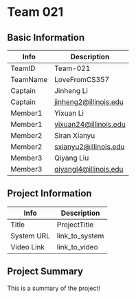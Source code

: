 # Team 021

## Basic Information

| Info     | Description           |
| -------- | --------------------- |
| TeamID   | Team-021              |
| TeamName | LoveFromCS357         |
| Captain  | Jinheng Li            |
| Captain  | jinheng2@illinois.edu |
| Member1  | Yixuan Li             |
| Member1  | yixuan24@illinois.edu |
| Member2  | Siran Xianyu          |
| Member2  | sxianyu2@illinois.edu |
| Member3  | Qiyang Liu            |
| Member3  | qiyangl4@illinois.edu |

## Project Information

| Info       | Description    |
| ---------- | -------------- |
| Title      | ProjectTitle   |
| System URL | link_to_system |
| Video Link | link_to_video  |

## Project Summary

This is a summary of the project!
